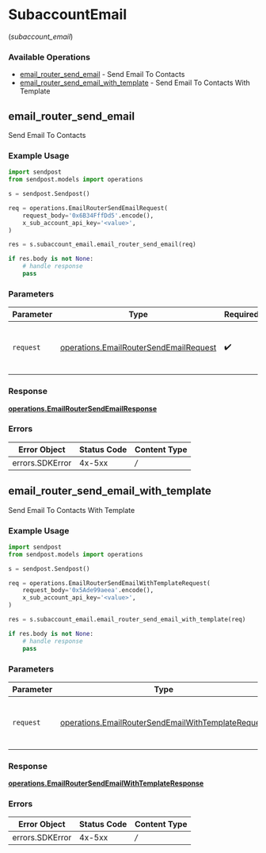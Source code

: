 # SubaccountEmail
(*subaccount_email*)

### Available Operations

* [email_router_send_email](#email_router_send_email) - Send Email To Contacts
* [email_router_send_email_with_template](#email_router_send_email_with_template) - Send Email To Contacts With Template

## email_router_send_email

Send Email To Contacts

### Example Usage

```python
import sendpost
from sendpost.models import operations

s = sendpost.Sendpost()

req = operations.EmailRouterSendEmailRequest(
    request_body='0x6B34FffDd5'.encode(),
    x_sub_account_api_key='<value>',
)

res = s.subaccount_email.email_router_send_email(req)

if res.body is not None:
    # handle response
    pass
```

### Parameters

| Parameter                                                                                        | Type                                                                                             | Required                                                                                         | Description                                                                                      |
| ------------------------------------------------------------------------------------------------ | ------------------------------------------------------------------------------------------------ | ------------------------------------------------------------------------------------------------ | ------------------------------------------------------------------------------------------------ |
| `request`                                                                                        | [operations.EmailRouterSendEmailRequest](../../models/operations/emailroutersendemailrequest.md) | :heavy_check_mark:                                                                               | The request object to use for the request.                                                       |


### Response

**[operations.EmailRouterSendEmailResponse](../../models/operations/emailroutersendemailresponse.md)**
### Errors

| Error Object    | Status Code     | Content Type    |
| --------------- | --------------- | --------------- |
| errors.SDKError | 4x-5xx          | */*             |

## email_router_send_email_with_template

Send Email To Contacts With Template

### Example Usage

```python
import sendpost
from sendpost.models import operations

s = sendpost.Sendpost()

req = operations.EmailRouterSendEmailWithTemplateRequest(
    request_body='0x5Ade99aeea'.encode(),
    x_sub_account_api_key='<value>',
)

res = s.subaccount_email.email_router_send_email_with_template(req)

if res.body is not None:
    # handle response
    pass
```

### Parameters

| Parameter                                                                                                                | Type                                                                                                                     | Required                                                                                                                 | Description                                                                                                              |
| ------------------------------------------------------------------------------------------------------------------------ | ------------------------------------------------------------------------------------------------------------------------ | ------------------------------------------------------------------------------------------------------------------------ | ------------------------------------------------------------------------------------------------------------------------ |
| `request`                                                                                                                | [operations.EmailRouterSendEmailWithTemplateRequest](../../models/operations/emailroutersendemailwithtemplaterequest.md) | :heavy_check_mark:                                                                                                       | The request object to use for the request.                                                                               |


### Response

**[operations.EmailRouterSendEmailWithTemplateResponse](../../models/operations/emailroutersendemailwithtemplateresponse.md)**
### Errors

| Error Object    | Status Code     | Content Type    |
| --------------- | --------------- | --------------- |
| errors.SDKError | 4x-5xx          | */*             |
